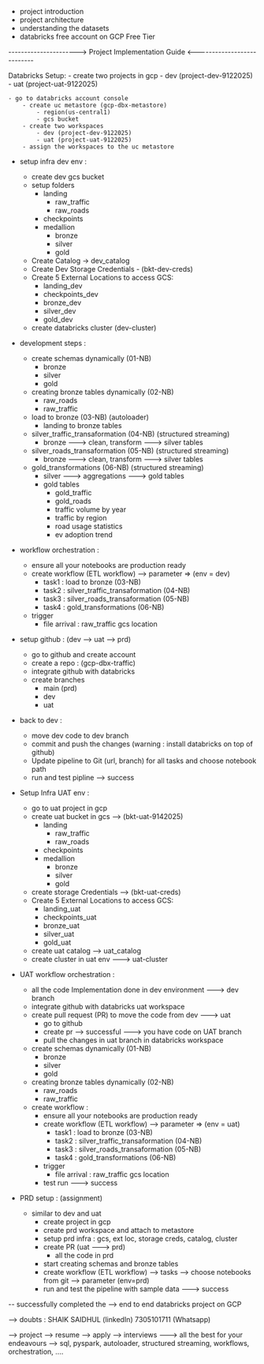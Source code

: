 - project introduction
- project architecture
- understanding the datasets
- databricks free account on GCP Free Tier

----------------------> Project Implementation Guide <---------------------------

Databricks Setup:
	- create two projects in gcp 
		- dev (project-dev-9122025)
		- uat (project-uat-9122025)
		
	- go to databricks account console
		- create uc metastore (gcp-dbx-metastore)
			- region(us-central1)
			- gcs bucket
		- create two workspaces
			- dev (project-dev-9122025)
			- uat (project-uat-9122025)
		- assign the workspaces to the uc metastore
		
- setup infra dev env :
	- create dev gcs bucket 
	- setup folders
		- landing
			- raw_traffic
			- raw_roads
		- checkpoints
		- medallion
			- bronze
			- silver
			- gold
	- Create Catalog → dev_catalog
	- Create Dev Storage Credentials - (bkt-dev-creds)
	- Create 5 External Locations to access GCS:
		- landing_dev
		- checkpoints_dev
		- bronze_dev
		- silver_dev
		- gold_dev
	- create databricks cluster (dev-cluster)
	
- development steps :
	- create schemas dynamically (01-NB)
		- bronze 
		- silver 
		- gold
	- creating bronze tables dynamically (02-NB)
		- raw_roads
		- raw_traffic
	- load to bronze (03-NB) (autoloader)
		- landing to bronze tables
	- silver_traffic_transaformation (04-NB) (structured streaming)
		- bronze ---> clean, transform ---> silver tables
	- silver_roads_transaformation (05-NB) (structured streaming)
		- bronze ---> clean, transform ---> silver tables
	- gold_transformations (06-NB) (structured streaming)
		- silver ---> aggregations ---> gold tables 
		- gold tables 
			- gold_traffic
			- gold_roads
			- traffic volume by year 
			- traffic by region 
			- road usage statistics
			- ev adoption trend

- workflow orchestration :
	- ensure all your notebooks are production ready
	- create workflow (ETL workflow) --> parameter => (env = dev)
		- task1 : load to bronze (03-NB)
		- task2 : silver_traffic_transaformation (04-NB)
		- task3 : silver_roads_transaformation (05-NB)
		- task4 : gold_transformations (06-NB)
	- trigger
		- file arrival : raw_traffic gcs location 
		
- setup github : (dev --> uat --> prd)
	- go to github and create account 
	- create a repo : (gcp-dbx-traffic)
	- integrate github with databricks 
	- create branches 
		- main (prd)
		- dev 
		- uat
	
- back to dev :
	- move dev code to dev branch 
	- commit and push the changes (warning : install databricks on top of github)
	- Update pipeline to Git (url, branch) for all tasks and choose notebook path
	- run and test pipline --> success
	
- Setup Infra UAT env :
	- go to uat project in gcp
	- create uat bucket in gcs --> (bkt-uat-9142025)
		- landing 
			- raw_traffic
			- raw_roads
		- checkpoints
		- medallion
			- bronze
			- silver
			- gold
	- create storage Credentials --> (bkt-uat-creds)
	- Create 5 External Locations to access GCS:
		- landing_uat
		- checkpoints_uat
		- bronze_uat
		- silver_uat
		- gold_uat
	- create uat catalog --> uat_catalog
	- create cluster in uat env ---> uat-cluster
	
- UAT workflow orchestration :
	- all the code Implementation done in dev environment ---> dev branch 
	- integrate github with databricks uat workspace
	- create pull request (PR) to move the code from dev ---> uat 
		- go to github 
		- create pr --> successful ---> you have code on UAT branch
		- pull the changes in uat branch in databricks workspace
	- create schemas dynamically (01-NB)
		- bronze 
		- silver 
		- gold
	- creating bronze tables dynamically (02-NB)
		- raw_roads
		- raw_traffic
	- create workflow :
		- ensure all your notebooks are production ready
		- create workflow (ETL workflow) --> parameter => (env = uat)
			- task1 : load to bronze (03-NB)
			- task2 : silver_traffic_transaformation (04-NB)
			- task3 : silver_roads_transaformation (05-NB)
			- task4 : gold_transformations (06-NB)
		- trigger
			- file arrival : raw_traffic gcs location 
		- test run ---> success
		
- PRD setup : (assignment)
	- similar to dev and uat 
		- create project in gcp 
		- create prd workspace and attach to metastore
		- setup prd infra : gcs, ext loc, storage creds, catalog, cluster
		- create PR (uat ---> prd)
			- all the code in prd 
		- start creating schemas and bronze tables 
		- create workflow (ETL workflow)
			--> tasks --> choose notebooks from git --> parameter (env=prd)
		- run and test the pipeline with sample data 
		---> success
		
-- successfully completed the --> end to end databricks project on GCP

--> doubts : 
	SHAIK SAIDHUL (linkedIn)
	7305101711 (Whatsapp)

--> project --> resume --> apply --> interviews ---> all the best for your endeavours
--> sql, pyspark, autoloader, structured streaming, workflows, orchestration, ....

